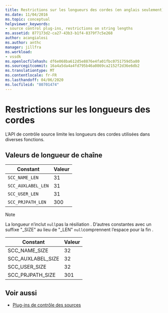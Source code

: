 ```yaml
---
title: Restrictions sur les longueurs des cordes (en anglais seulement) Microsoft Docs
ms.date: 11/04/2016
ms.topic: conceptual
helpviewer_keywords:
- source control plug-ins, restrictions on string lengths
ms.assetid: 877173d2-ca27-43b3-b1f4-8379f7c5e268
author: acangialosi
ms.author: anthc
manager: jillfra
ms.workload:
- vssdk
ms.openlocfilehash: df6e068ba612d5e8876e4fa01fbc0751759d5a80
ms.sourcegitcommit: 16a4a5da4a4fd795b46a0869ca2152f2d36e6db2
ms.translationtype: MT
ms.contentlocale: fr-FR
ms.lasthandoff: 04/06/2020
ms.locfileid: "80701474"
---
```

# <a name="restrictions-on-string-lengths"></a>Restrictions sur les longueurs des cordes
L’API de contrôle source limite les longueurs des cordes utilisées dans diverses fonctions.

## <a name="string-length-values"></a>Valeurs de longueur de chaîne

|Constant|Valeur|
|--------------|-----------|
|`SCC_NAME_LEN`|31|
|`SCC_AUXLABEL_LEN`|31|
|`SCC_USER_LEN`|31|
|`SCC_PRJPATH_LEN`|300|

> [!NOTE]
> La longueur n’inclut `null`pas la résiliation . D’autres constantes avec un suffixe "_SIZE" au lieu de "_LEN" `null`comprennent l’espace pour la fin .

|Constant|Valeur|
|--------------|-----------|
|SCC_NAME_SIZE|32|
|SCC_AUXLABEL_SIZE|32|
|SCC_USER_SIZE|32|
|SCC_PRJPATH_SIZE|301|

## <a name="see-also"></a>Voir aussi
- [Plug-ins de contrôle des sources](../extensibility/source-control-plug-ins.md)

